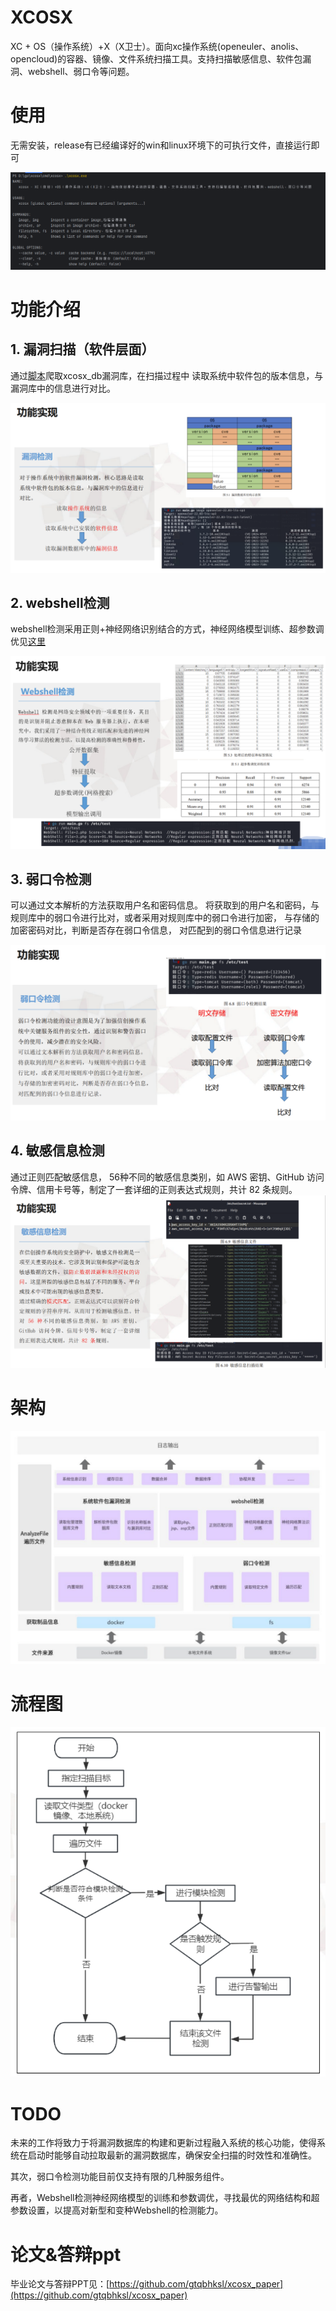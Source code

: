 # XCOSX

XC + OS（操作系统）+X（X卫士）。面向xc操作系统(openeuler、anolis、opencloud)的容器、镜像、文件系统扫描工具。支持扫描敏感信息、软件包漏洞、webshell、弱口令等问题。

# 使用

无需安装，release有已经编译好的win和linux环境下的可执行文件，直接运行即可

![img6.png](img/img6.png)


# 功能介绍
## 1. 漏洞扫描（软件层面）

通过[脚本](https://github.com/gtqbhksl/xcosx_db)爬取xcosx_db漏洞库，在扫描过程中 读取系统中软件包的版本信息，与漏洞库中的信息进行对比。

![img.png](img/img.png)

## 2. webshell检测

webshell检测采用正则+神经网络识别结合的方式，神经网络模型训练、超参数调优见[这里](https://github.com/gtqbhksl/xcosx_webshell_detect)

![img3.png](img/img3.png)

## 3. 弱口令检测

可以通过文本解析的方法获取用户名和密码信息。 将获取到的用户名和密码，与规则库中的弱口令进行比对，或者采用对规则库中的弱口令进行加密， 与存储的加密密码对比，判断是否存在弱口令信息， 对匹配到的弱口令信息进行记录

![img4.png](img/img4.png)

## 4. 敏感信息检测

通过正则匹配敏感信息， 56种不同的敏感信息类别，如 AWS 密钥、GitHub 访问令牌、信用卡号等，制定了一套详细的正则表达式规则，共计 82 条规则。
![img5.png](img/img5.png)


# 架构

![img1.png](img/img1.png)

# 流程图

![img2.png](img/img2.png)

# TODO

未来的工作将致力于将漏洞数据库的构建和更新过程融入系统的核心功能，使得系统在启动时能够自动拉取最新的漏洞数据库，确保安全扫描的时效性和准确性。

其次，弱口令检测功能目前仅支持有限的几种服务组件。

再者，Webshell检测神经网络模型的训练和参数调优，寻找最优的网络结构和超参数设置，以提高对新型和变种Webshell的检测能力。

# 论文&答辩ppt

毕业论文与答辩PPT见：[https://github.com/gtqbhksl/xcosx_paper](https://github.com/gtqbhksl/xcosx_paper)